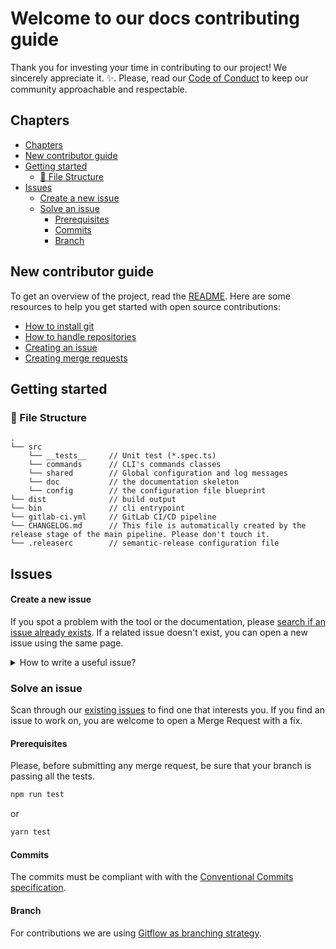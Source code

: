 # Welcome to our docs contributing guide <!-- omit in toc -->

Thank you for investing your time in contributing to our project! We sincerely appreciate it. :sparkles:.
Please, read our [Code of Conduct](./CODEOFCONDUCT.md) to keep our community approachable and respectable.

## Chapters

- [Chapters](#chapters)
- [New contributor guide](#new-contributor-guide)
- [Getting started](#getting-started)
  - [:file_folder: File Structure](#file_folder-file-structure)
- [Issues](#issues)
    - [Create a new issue](#create-a-new-issue)
  - [Solve an issue](#solve-an-issue)
    - [Prerequisites](#prerequisites)
    - [Commits](#commits)
    - [Branch](#branch)

## New contributor guide

To get an overview of the project, read the [README](../README.md). Here are some resources to help you get started with open source contributions:

- [How to install git](https://git-scm.com/book/en/v2/Getting-Started-Installing-Git)
- [How to handle repositories](https://docs.gitlab.com/ee/user/project/repository/)
- [Creating an issue](https://docs.github.com/en/issues/tracking-your-work-with-issues/creating-an-issue)
- [Creating merge requests](https://docs.gitlab.com/ee/user/project/merge_requests/creating_merge_requests.html)

## Getting started

### :file_folder: File Structure

    .
    └── src
        └── __tests__     // Unit test (*.spec.ts)
        └── commands      // CLI's commands classes
        └── shared        // Global configuration and log messages
        └── doc           // the documentation skeleton
        └── config        // the configuration file blueprint
    └── dist              // build output
    └── bin               // cli entrypoint
    └── gitlab-ci.yml     // GitLab CI/CD pipeline
    └── CHANGELOG.md      // This file is automatically created by the release stage of the main pipeline. Please don't touch it.
    └── .releaserc        // semantic-release configuration file

## Issues

#### Create a new issue

If you spot a problem with the tool or the documentation, please [search if an issue already exists](https://git.sinnerschrader.com/deven/documentation-skeleton/-/issues/). If a related issue doesn't exist, you can open a new issue using the same page.

<details>
<summary>How to write a useful issue?</summary>
<br />

- It should be _reproducible_. It should contain all the istructions needed to reproduce the same outcome.

- It should be _specific_. It's important that it addresses one specific problem.

</details>

### Solve an issue

Scan through our [existing issues](https://git.sinnerschrader.com/deven/documentation-skeleton/-/issues/) to find one that interests you.
If you find an issue to work on, you are welcome to open a Merge Request with a fix.

#### Prerequisites

Please, before submitting any merge request, be sure that your branch is passing all the tests.

```bash
npm run test
```

or

```bash
yarn test
```

#### Commits

The commits must be compliant with with the [Conventional Commits specification](https://www.conventionalcommits.org/en/v1.0.0/).

#### Branch

For contributions we are using [Gitflow as branching strategy](https://www.atlassian.com/git/tutorials/comparing-workflows/gitflow-workflow#:~:text=Gitflow%20is%20a%20legacy%20Git,software%20development%20and%20DevOps%20practices.).

#
